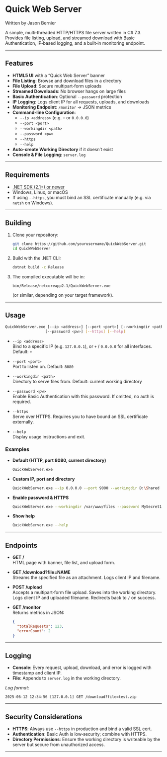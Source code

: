 # Quick Web Server
Written by Jason Bernier

A simple, multi‐threaded HTTP/HTTPS file server written in C# 7.3.  
Provides file listing, upload, and streamed download with Basic Authentication, IP‐based logging, and a built‐in monitoring endpoint.

---

## Features

- **HTML5 UI** with a “Quick Web Server” banner  
- **File Listing**: Browse and download files in a directory  
- **File Upload**: Secure multipart‐form uploads  
- **Streamed Downloads**: No browser hangs on large files  
- **Basic Authentication**: Optional `--password` protection  
- **IP Logging**: Logs client IP for all requests, uploads, and downloads  
- **Monitoring Endpoint**: `/monitor` → JSON metrics  
- **Command-line Configuration**:
  - `--ip <address>` (e.g. `+` or `0.0.0.0`)  
  - `--port <port>`  
  - `--workingdir <path>`  
  - `--password <pw>`  
  - `--https`  
  - `--help`  
- **Auto-create Working Directory** if it doesn’t exist  
- **Console & File Logging**: `server.log`  

---

## Requirements

- [.NET SDK (2.1+) or newer](https://dotnet.microsoft.com/download)  
- Windows, Linux, or macOS  
- If using `--https`, you must bind an SSL certificate manually (e.g. via `netsh` on Windows).

---

## Building

1. Clone your repository:
   ```bash
   git clone https://github.com/yourusername/QuickWebServer.git
   cd QuickWebServer
   ```
2. Build with the .NET CLI:
   ```bash
   dotnet build -c Release
   ```
3. The compiled executable will be in:
   ```
   bin/Release/netcoreapp2.1/QuickWebServer.exe
   ```
   (or similar, depending on your target framework).

---

## Usage

```bash
QuickWebServer.exe [--ip <address>] [--port <port>] [--workingdir <path>]
                  [--password <pw>] [--https] [--help]
```

- `--ip <address>`  
  Bind to a specific IP (e.g. `127.0.0.1`), or `+` / `0.0.0.0` for all interfaces. Default: `+`

- `--port <port>`  
  Port to listen on. Default: `8080`

- `--workingdir <path>`  
  Directory to serve files from. Default: current working directory

- `--password <pw>`  
  Enable Basic Authentication with this password. If omitted, no auth is required.

- `--https`  
  Serve over HTTPS. Requires you to have bound an SSL certificate externally.

- `--help`  
  Display usage instructions and exit.

### Examples

- **Default (HTTP, port 8080, current directory)**  
  ```bash
  QuickWebServer.exe
  ```

- **Custom IP, port and directory**  
  ```bash
  QuickWebServer.exe --ip 0.0.0.0 --port 9000 --workingdir D:\Shared
  ```

- **Enable password & HTTPS**  
  ```bash
  QuickWebServer.exe --workingdir /var/www/files --password MySecret123 --https
  ```

- **Show help**  
  ```bash
  QuickWebServer.exe --help
  ```

---

## Endpoints

- **GET /**  
  HTML page with banner, file list, and upload form.

- **GET /download?file=NAME**  
  Streams the specified file as an attachment. Logs client IP and filename.

- **POST /upload**  
  Accepts a multipart‐form file upload. Saves into the working directory. Logs client IP and uploaded filename. Redirects back to `/` on success.

- **GET /monitor**  
  Returns metrics in JSON:
  ```json
  {
    "totalRequests": 123,
    "errorCount": 2
  }
  ```

---

## Logging

- **Console**: Every request, upload, download, and error is logged with timestamp and client IP.  
- **File**: Appends to `server.log` in the working directory.

_Log format:_
```
2025-06-12 12:34:56 [127.0.0.1] GET /download?file=test.zip
```

---

## Security Considerations

- **HTTPS**: Always use `--https` in production and bind a valid SSL cert.  
- **Authentication**: Basic Auth is low‐security; combine with HTTPS.  
- **Directory Permissions**: Ensure the working directory is writeable by the server but secure from unauthorized access.

---

